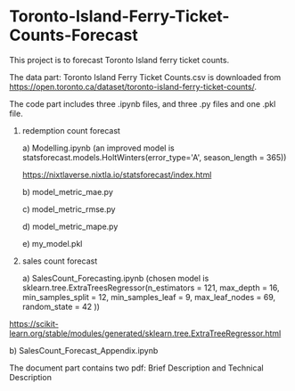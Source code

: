 # Toronto-Island-Ferry-Ticket-Counts-Forecast
This project is to forecast Toronto Island ferry ticket counts.

The data part: Toronto Island Ferry Ticket Counts.csv is downloaded from https://open.toronto.ca/dataset/toronto-island-ferry-ticket-counts/.

The code part includes three .ipynb files, and three .py files and one .pkl file.

1) redemption count forecast
   
   a) Modelling.ipynb (an improved model is statsforecast.models.HoltWinters(error_type='A', season_length = 365))
   
   https://nixtlaverse.nixtla.io/statsforecast/index.html
   
   b) model_metric_mae.py
   
   c) model_metric_rmse.py
   
   d) model_metric_mape.py

   e) my_model.pkl
   
   
3) sales count forecast
   
   a) SalesCount_Forecasting.ipynb (chosen model is sklearn.tree.ExtraTreesRegressor(n_estimators = 121,
max_depth = 16,
min_samples_split = 12,
min_samples_leaf = 9,
max_leaf_nodes = 69,
random_state = 42
))

https://scikit-learn.org/stable/modules/generated/sklearn.tree.ExtraTreeRegressor.html
   
   b) SalesCount_Forecast_Appendix.ipynb

The document part contains two pdf: Brief Description and Technical Description
